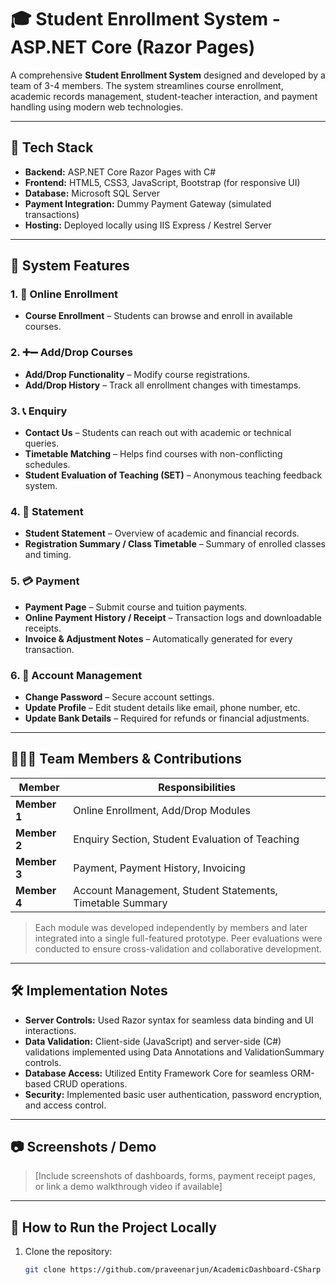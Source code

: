 # 🎓 Student Enrollment System - ASP.NET Core (Razor Pages)

A comprehensive **Student Enrollment System** designed and developed by a team of 3-4 members. The system streamlines course enrollment, academic records management, student-teacher interaction, and payment handling using modern web technologies.

---

## 🔧 Tech Stack

- **Backend:** ASP.NET Core Razor Pages with C#
- **Frontend:** HTML5, CSS3, JavaScript, Bootstrap (for responsive UI)
- **Database:** Microsoft SQL Server
- **Payment Integration:** Dummy Payment Gateway (simulated transactions)
- **Hosting:** Deployed locally using IIS Express / Kestrel Server

---

## 📌 System Features

### 1. 📝 Online Enrollment
- **Course Enrollment** – Students can browse and enroll in available courses.

### 2. ➕➖ Add/Drop Courses
- **Add/Drop Functionality** – Modify course registrations.
- **Add/Drop History** – Track all enrollment changes with timestamps.

### 3. 📞 Enquiry
- **Contact Us** – Students can reach out with academic or technical queries.
- **Timetable Matching** – Helps find courses with non-conflicting schedules.
- **Student Evaluation of Teaching (SET)** – Anonymous teaching feedback system.

### 4. 📑 Statement
- **Student Statement** – Overview of academic and financial records.
- **Registration Summary / Class Timetable** – Summary of enrolled classes and timing.

### 5. 💳 Payment
- **Payment Page** – Submit course and tuition payments.
- **Online Payment History / Receipt** – Transaction logs and downloadable receipts.
- **Invoice & Adjustment Notes** – Automatically generated for every transaction.

### 6. 👤 Account Management
- **Change Password** – Secure account settings.
- **Update Profile** – Edit student details like email, phone number, etc.
- **Update Bank Details** – Required for refunds or financial adjustments.

---

## 🧑‍🤝‍🧑 Team Members & Contributions

| Member | Responsibilities |
|--------|------------------|
| **Member 1** | Online Enrollment, Add/Drop Modules |
| **Member 2** | Enquiry Section, Student Evaluation of Teaching |
| **Member 3** | Payment, Payment History, Invoicing |
| **Member 4** | Account Management, Student Statements, Timetable Summary |

> Each module was developed independently by members and later integrated into a single full-featured prototype. Peer evaluations were conducted to ensure cross-validation and collaborative development.

---

## 🛠️ Implementation Notes

- **Server Controls:** Used Razor syntax for seamless data binding and UI interactions.
- **Data Validation:** Client-side (JavaScript) and server-side (C#) validations implemented using Data Annotations and ValidationSummary controls.
- **Database Access:** Utilized Entity Framework Core for seamless ORM-based CRUD operations.
- **Security:** Implemented basic user authentication, password encryption, and access control.

---

## 📷 Screenshots / Demo

> [Include screenshots of dashboards, forms, payment receipt pages, or link a demo walkthrough video if available]

---

## 🚀 How to Run the Project Locally

1. Clone the repository:
   ```bash
   git clone https://github.com/praveenarjun/AcademicDashboard-CSharp
   
